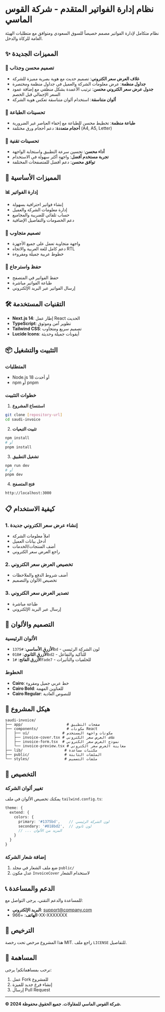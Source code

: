 # نظام إدارة الفواتير المتقدم - شركة القوس الماسي

نظام متكامل لإدارة الفواتير مصمم خصيصاً للسوق السعودي ومتوافق مع متطلبات الهيئة العامة للزكاة والدخل.

## ✨ المميزات الجديدة

### 🎨 تصميم محسن وجذاب
- **غلاف العرض سعر الكتروني**: تصميم حديث مع هوية بصرية مميزة للشركة
- **جداول منظمة**: عرض معلومات الشركة والعميل في جداول منظمة ومختصرة
- **جدول عرض سعر الكتروني محسن**: ترتيب الأعمدة بشكل منطقي مع إضافة عمود السعر الإجمالي قبل الخصم
- **ألوان متناسقة**: استخدام ألوان متناسقة تعكس هوية الشركة

### 📄 تحسينات الطباعة
- **طباعة منظمة**: تخطيط محسن للطباعة مع إخفاء العناصر غير الضرورية
- **أحجام متعددة**: دعم أحجام ورق مختلفة (A4, A5, Letter)

### 🔧 تحسينات تقنية
- **أداء محسن**: تحسين سرعة التطبيق واستجابة الواجهة
- **تجربة مستخدم أفضل**: واجهة أكثر سهولة في الاستخدام
- **توافق محسن**: دعم أفضل للمتصفحات المختلفة

## 🚀 المميزات الأساسية

### 📊 إدارة الفواتير
- إنشاء فواتير احترافية بسهولة
- إدارة معلومات الشركة والعميل
- حساب تلقائي للضريبة والمجاميع
- دعم الخصومات والتفاصيل الإضافية

### 🎯 تصميم متجاوب
- واجهة متجاوبة تعمل على جميع الأجهزة
- دعم كامل للغة العربية والاتجاه RTL
- خطوط عربية جميلة ومقروءة

### 💾 حفظ واسترجاع
- حفظ الفواتير في المتصفح
- طباعة الفواتير مباشرة
- إرسال الفواتير عبر البريد الإلكتروني

## 🛠️ التقنيات المستخدمة

- **Next.js 14**: إطار عمل React الحديث
- **TypeScript**: تطوير آمن وموثوق
- **Tailwind CSS**: تصميم سريع ومتجاوب
- **Lucide Icons**: أيقونات جميلة وحديثة

## 📦 التثبيت والتشغيل

### المتطلبات
- Node.js 18 أو أحدث
- npm أو pnpm

### خطوات التثبيت

1. **استنساخ المشروع**
```bash
git clone [repository-url]
cd saudi-invoice
```

2. **تثبيت التبعيات**
```bash
npm install
# أو
pnpm install
```

3. **تشغيل التطبيق**
```bash
npm run dev
# أو
pnpm dev
```

4. **فتح المتصفح**
```
http://localhost:3000
```

## 📋 كيفية الاستخدام

### 1. إنشاء عرض سعر الكتروني جديدة
- املأ معلومات الشركة
- أدخل بيانات العميل
- أضف المنتجات/الخدمات
- راجع العرض سعر الكتروني

### 2. تخصيص العرض سعر الكتروني
- أضف شروط الدفع والملاحظات
- تخصيص الألوان والتصميم

### 3. تصدير العرض سعر الكتروني
- طباعة مباشرة
- إرسال عبر البريد الإلكتروني

## 🎨 التصميم والألوان

### الألوان الرئيسية
- **الأزرق الأساسي**: `#1375bd` - لون الشركة الرئيسي
- **الأزرق الثانوي**: `#018bd2` - للتأكيد والتفاعل
- **الأزرق الفاتح**: `#1fade7` - للخلفيات والتأثيرات

### الخطوط
- **Cairo**: خط عربي جميل ومقروء
- **Cairo Bold**: للعناوين المهمة
- **Cairo Regular**: للنصوص العادية

## 📄 هيكل المشروع

```
saudi-invoice/
├── app/                    # صفحات التطبيق
├── components/             # مكونات React
│   ├── ui/               # مكونات واجهة المستخدم
│   ├── invoice-cover.tsx # غلاف العرض سعر الكتروني
│   ├── invoice-form.tsx  # نموذج العرض سعر الكتروني
│   └── invoice-preview.tsx # معاينة العرض سعر الكتروني
├── lib/                   # مكتبات مساعدة
├── public/                # الملفات الثابتة
└── styles/                # ملفات التصميم
```

## 🔧 التخصيص

### تغيير ألوان الشركة
يمكنك تخصيص الألوان في ملف `tailwind.config.ts`:

```typescript
theme: {
  extend: {
    colors: {
      primary: '#1375bd',    // لون الشركة الرئيسي
      secondary: '#018bd2',  // لون ثانوي
      // ... المزيد من الألوان
    }
  }
}
```

### إضافة شعار الشركة
1. ضع ملف الشعار في مجلد `public/`
2. عدل مكون `InvoiceCover` لاستخدام الشعار

## 📞 الدعم والمساعدة

للمساعدة والدعم التقني، يرجى التواصل مع:
- **البريد الإلكتروني**: support@company.com
- **الهاتف**: +966-XX-XXXXXXX

## 📄 الترخيص

هذا المشروع مرخص تحت رخصة MIT. راجع ملف `LICENSE` للتفاصيل.

## 🤝 المساهمة

نرحب بمساهماتكم! يرجى:
1. عمل Fork للمشروع
2. إنشاء فرع جديد للميزة
3. إرسال Pull Request

---

**© 2024 شركة القوس الماسي للمقاولات. جميع الحقوق محفوظة.** 